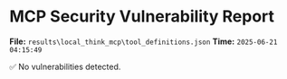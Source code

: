 # MCP Security Vulnerability Report
**File:** `results\local_think_mcp\tool_definitions.json`
**Time:** `2025-06-21 04:15:49`

✅ No vulnerabilities detected.
